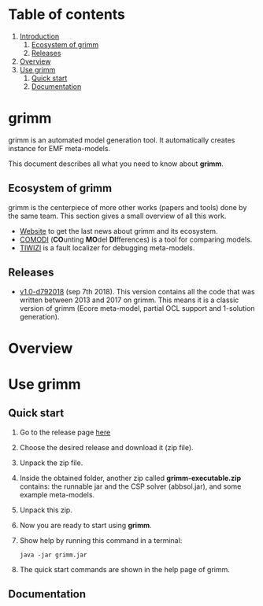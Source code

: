 # Table of contents

1. [Introduction](#grimm)
	1. [Ecosystem of grimm](#ecosystem-of-grimm)
	2. [Releases](#releases)
2. [Overview](#overview)
3. [Use grimm](#use-grimm)
	1. [Quick start](#quick-start)	
	2. [Documentation](#documentation)

# grimm

grimm is an automated model generation tool. It automatically creates instance for EMF meta-models. 

This document describes all what you need to know about **grimm**.

## Ecosystem of grimm

grimm is the centerpiece of more other works (papers and tools) done by the same team. This section gives a small overview of all this work.

- [Website](https://adel-ferdjoukh.ovh/) to get the last news about grimm and its ecosystem.
- [COMODI](https://adel-ferdjoukh.ovh/research/comodi/) (**CO**unting **MO**del **DI**fferences) is a tool for comparing models.
- [TIWIZI](https://adel-ferdjoukh.ovh/research/tiwizi/) is a fault localizer for debugging meta-models.

## Releases


- [v1.0-d792018](https://github.com/ferdjoukh/grimm/releases/tag/v1.0-d792018) (sep 7th 2018). This version contains all the code that was written between 2013 and 2017 on grimm. This means it is a classic version of grimm (Ecore meta-model, partial OCL support and 1-solution generation).    

# Overview

# Use grimm

## Quick start

1. Go to the release page [here](https://github.com/ferdjoukh/grimm/releases)
2. Choose the desired release and download it (zip file).
3. Unpack the zip file.
4. Inside the obtained folder, another zip called **grimm-executable.zip** contains: the runnable jar and the CSP solver (abbsol.jar), and some example meta-models.
5. Unpack this zip.
6. Now you are ready to start using **grimm**.
7. Show help by running this command in a terminal:

	`java -jar grimm.jar`
	
8. The quick start commands are shown in the help page of grimm.	

## Documentation




